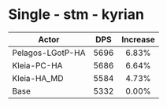 # Single - stm - kyrian
| Actor | DPS | Increase |
|---|:---:|:---:|
|Pelagos-LGotP-HA|5696|6.83%|
|Kleia-PC-HA|5686|6.64%|
|Kleia-HA_MD|5584|4.73%|
|Base|5332|0.00%|
